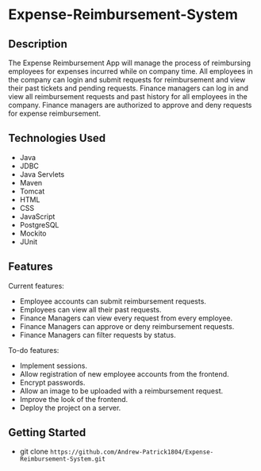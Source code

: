 # Expense-Reimbursement-System

## Description

The Expense Reimbursement App will manage the process of reimbursing employees for expenses incurred while on company time. All employees in the company can login and submit requests for reimbursement and view their past tickets and pending requests. Finance managers can log in and view all reimbursement requests and past history for all employees in the company. Finance managers are authorized to approve and deny requests for expense reimbursement.

## Technologies Used

* Java
* JDBC
* Java Servlets
* Maven
* Tomcat
* HTML
* CSS
* JavaScript
* PostgreSQL
* Mockito
* JUnit

## Features

Current features:
* Employee accounts can submit reimbursement requests.
* Employees can view all their past requests.
* Finance Managers can view every request from every employee.
* Finance Managers can approve or deny reimbursement requests.
* Finance Managers can filter requests by status.

To-do features:
* Implement sessions.
* Allow registration of new employee accounts from the frontend.
* Encrypt passwords.
* Allow an image to be uploaded with a reimbursement request.
* Improve the look of the frontend.
* Deploy the project on a server.

## Getting Started
* git clone `https://github.com/Andrew-Patrick1804/Expense-Reimbursement-System.git`